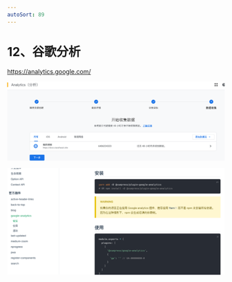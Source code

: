 ```yaml
---
autoSort: 89
---
```


# 12、谷歌分析

https://analytics.google.com/

![image-20231124175836468](./images/image-20231124175836468.png)

![image-20231124175637910](./images/image-20231124175637910.png)